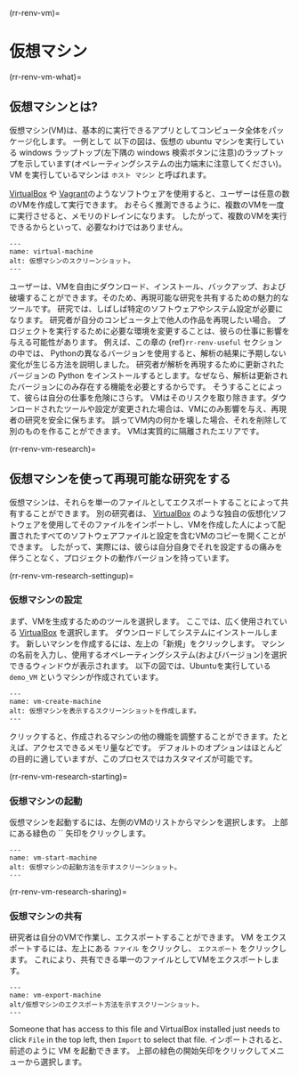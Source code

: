 (rr-renv-vm)=
# 仮想マシン

(rr-renv-vm-what)=
## 仮想マシンとは?

仮想マシン(VM)は、基本的に実行できるアプリとしてコンピュータ全体をパッケージ化します。 一例として 以下の図は、仮想の ubuntu マシンを実行している windows ラップトップ(左下隅の windows 検索ボタンに注意)のラップトップを示しています(オペレーティングシステムの出力端末に注意してください)。 VM を実行しているマシンは `ホスト マシン` と呼ばれます。

[VirtualBox](https://www.virtualbox.org/) や [Vagrant](https://www.vagrantup.com/)のようなソフトウェアを使用すると、ユーザーは任意の数のVMを作成して実行できます。 おそらく推測できるように、複数のVMを一度に実行させると、メモリのドレインになります。 したがって、複数のVMを実行できるからといって、必要なわけではありません。

```{figure} ../../figures/virtual-machine.png
---
name: virtual-machine
alt: 仮想マシンのスクリーンショット。
---

```

ユーザーは、VMを自由にダウンロード、インストール、バックアップ、および破壊することができます。そのため、再現可能な研究を共有するための魅力的なツールです。 研究では、しばしば特定のソフトウェアやシステム設定が必要になります。 研究者が自分のコンピュータ上で他人の作品を再現したい場合。 プロジェクトを実行するために必要な環境を変更することは、彼らの仕事に影響を与える可能性があります。 例えば、この章の {ref}`rr-renv-useful` セクションの中では、 Pythonの異なるバージョンを使用すると、解析の結果に予期しない変化が生じる方法を説明しました。 研究者が解析を再現するために更新されたバージョンの Python をインストールするとします。なぜなら、解析は更新されたバージョンにのみ存在する機能を必要とするからです。 そうすることによって、彼らは自分の仕事を危険にさらす。 VMはそのリスクを取り除きます。ダウンロードされたツールや設定が変更された場合は、VMにのみ影響を与え、再現者の研究を安全に保ちます。 誤ってVM内の何かを壊した場合、それを削除して別のものを作ることができます。 VMは実質的に隔離されたエリアです。

(rr-renv-vm-research)=
## 仮想マシンを使って再現可能な研究をする

仮想マシンは、それらを単一のファイルとしてエクスポートすることによって共有することができます。 別の研究者は、 [VirtualBox](https://www.virtualbox.org/) のような独自の仮想化ソフトウェアを使用してそのファイルをインポートし、VMを作成した人によって配置されたすべてのソフトウェアファイルと設定を含むVMのコピーを開くことができます。 したがって、実際には、彼らは自分自身でそれを設定するの痛みを伴うことなく、プロジェクトの動作バージョンを持っています。

(rr-renv-vm-research-settingup)=
### 仮想マシンの設定

まず、VMを生成するためのツールを選択します。 ここでは、広く使用されている [VirtualBox](https://www.virtualbox.org/) を選択します。 ダウンロードしてシステムにインストールします。 新しいマシンを作成するには、左上の「新規」をクリックします。 マシンの名前を入力し、使用するオペレーティングシステム(およびバージョン)を選択できるウィンドウが表示されます。 以下の図では、Ubuntuを実行している `demo_VM` というマシンが作成されています。

```{figure} ../../figures/vm-create-machine.png
---
name: vm-create-machine
alt: 仮想マシンを表示するスクリーンショットを作成します。
---

```

クリックすると、作成されるマシンの他の機能を調整することができます。たとえば、アクセスできるメモリ量などです。 デフォルトのオプションはほとんどの目的に適していますが、このプロセスではカスタマイズが可能です。

(rr-renv-vm-research-starting)=
### 仮想マシンの起動

仮想マシンを起動するには、左側のVMのリストからマシンを選択します。 上部にある緑色の `` 矢印をクリックします。

```{figure} ../../figures/vm-start-machine.png
---
name: vm-start-machine
alt: 仮想マシンの起動方法を示すスクリーンショット。
---

```

(rr-renv-vm-research-sharing)=
### 仮想マシンの共有

研究者は自分のVMで作業し、エクスポートすることができます。 VM をエクスポートするには、左上にある `ファイル` をクリックし、 `エクスポート` をクリックします。 これにより、共有できる単一のファイルとしてVMをエクスポートします。

```{figure} ../../figures/vm-export-machine.png
---
name: vm-export-machine
alt/仮想マシンのエクスポート方法を示すスクリーンショット。
---

```

Someone that has access to this file and VirtualBox installed just needs to click `File` in the top left, then `Import` to select that file. インポートされると、前述のように VM を起動できます。 上部の緑色の開始矢印をクリックしてメニューから選択します。
